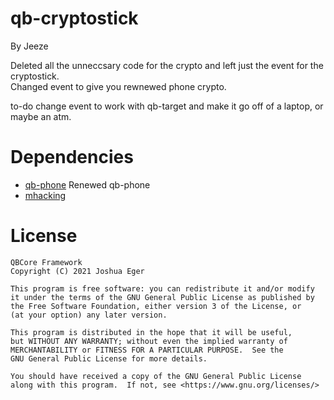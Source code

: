 # qb-cryptostick
By Jeeze

Deleted all the unneccsary code for the crypto and left just the event for the cryptostick.  
Changed event to give you rewnewed phone crypto.  


to-do  change event to work with qb-target and make it go off of a laptop,  or maybe an atm.


# Dependencies
- [qb-phone](https://github.com/Renewed-Scripts/qb-phone)  Renewed qb-phone
- [mhacking](https://github.com/qbcore-framework/mhacking)

# License

    QBCore Framework
    Copyright (C) 2021 Joshua Eger

    This program is free software: you can redistribute it and/or modify
    it under the terms of the GNU General Public License as published by
    the Free Software Foundation, either version 3 of the License, or
    (at your option) any later version.

    This program is distributed in the hope that it will be useful,
    but WITHOUT ANY WARRANTY; without even the implied warranty of
    MERCHANTABILITY or FITNESS FOR A PARTICULAR PURPOSE.  See the
    GNU General Public License for more details.

    You should have received a copy of the GNU General Public License
    along with this program.  If not, see <https://www.gnu.org/licenses/>
